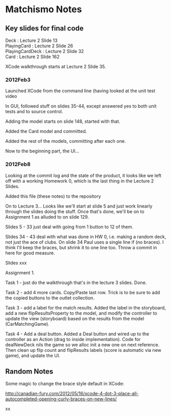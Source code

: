 # Matchismo Notes

## Key slides for final code

Deck            : Lecture 2 Slide 13  
PlayingCard     : Lecture 2 Slide 26  
PlayingCardDeck : Lecture 2 Slide 32  
Card            : Lecture 2 Slide 162  

XCode walkthrough starts at Lecture 2 Slide 35.

### 2012Feb3

Launched XCode from the command line (having looked at the unit test video

In GUI, followed stuff on slides 35-44, except answered yes to both unit tests and to source control.

Adding the model starts on slide 148, started with that.

Added the Card model and committed.

Added the rest of the models, committing after each one.

Now to the beginning part, the UI...


### 2012Feb8

Looking at the commit log and the state of the product, it looks like we left off with a working Homework 0, which is the last thing in the Lecture 2 Slides.

Added this file (these notes) to the repository

On to Lecture 3…  Looks like we'll start at slide 5 and just work linearly through the slides doing the stuff.  Once that's done, we'll be on to Assignment 1 as alluded to on slide 129.

Slides 5 - 33 just deal with going from 1 button to 12 of them.

Slides 34 - 43 deal with what was done in HW 0, i.e. making a random deck, not just the ace of clubs.  On slide 34 Paul uses a single line if (no braces).  I think I'll keep the braces, but shrink it to one line too.  Throw a commit in here for good measure.

Slides xxx

Assignment 1.

Task 1 - just do the walkthrough that's in the lecture 3 slides.  Done.

Task 2 - add 4 more cards.  Copy/Paste last row.  Trick is to be sure to add the copied buttons to the outlet collection.

Task 3 - add a label for the match results.  Added the label in the storyboard, add a new flipResultsProperty to the model, and modify the controller to update the view (storyboard) based on the results from the model (CarMatchingGame).

Task 4 - Add a deal button.  Added a Deal button and wired up to the controller as an Action (drag to inside implementation).  Code for dealNewDeck nils the game so we alloc init a new one on next reference.  Then clean up flip count and flipResults labels (score is automatic via new game), and update the UI.


## Random Notes

Some magic to change the brace style default in XCode:

http://canadian-fury.com/2012/05/16/xcode-4-dot-3-place-all-autocompleted-opening-curly-braces-on-new-lines/

xx